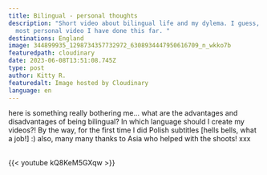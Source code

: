 ```yaml
---
title: Bilingual - personal thoughts
description: "Short video about bilingual life and my dylema. I guess, it is the
  most personal video I have done this far. "
destinations: England
image: 344899935_1298734357732972_6308934447950616709_n_wkko7b
featuredpath: cloudinary
date: 2023-06-08T13:51:08.745Z
type: post
author: Kitty R.
featuredalt: Image hosted by Cloudinary
language: en
---
```

<!--StartFragment-->

here is something really bothering me... what are the advantages and disadvantages of being bilingual? In which language should I create my videos?! By the way, for the first time I did Polish subtitles \[hells bells, what a job!] :) also, many many thanks to Asia who helped with the shoots! xxx

<!--EndFragment-->



<br>{{< youtube kQ8KeM5GXqw >}}</br>